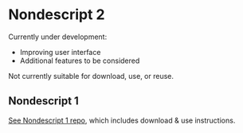 # Nondescript 2

Currently under development:

- Improving user interface 
- Additional features to be considered

Not currently suitable for download, use, or reuse. 

## Nondescript 1

[See Nondescript 1 repo](https://github.com/robincamille/nondescript), which includes download & use instructions. 
